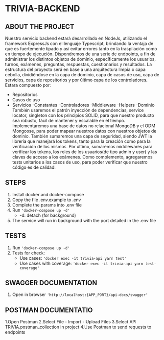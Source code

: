# TRIVIA-BACKEND

## ABOUT THE PROJECT
Nuestro servicio backend estará desarrollado en NodeJs, utilizando el framework
ExpressJs con el lenguaje Typescript, brindando la ventaja de que es fuertemente
tipado y así evitar errores tanto en la traspilación como en tiempo de ejecución.
Dispondremos de una serie de endpoints, a fin de administrar los distintos objetos
de dominio, específicamente los usuarios, turnos, exámenes, preguntas, respuestas,
cuestionarios y resultados.
La estructura del proyecto será en base a una arquitectura limpia o capa cebolla,
dividiéndose en la capa de dominio, capa de casos de uso, capa de servicios, capa
de repositorios y por último capa de los controladores.
Estara compuesto por:
- Repositorios
- Casos de uso
- Servicios
-Constantes
-Controladores
-Middleware
-Helpers
-Dominio
También usaremos el patrón inyección de dependencias, service locator, singleton
con los principios SOLID, para que nuestro producto sea robusto, fácil de mantener
y escalable en el tiempo.
Implementaremos una base de datos no relacional MongoDB y el ODM Mongoose,
para poder mapear nuestros datos con nuestros objetos de dominio.
También sumaremos una capa de seguridad, siendo JWT la librería que manejará
los tokens, tanto para la creación como para la verificación de los mismos.
Por último, sumaremos middlewares para verificar los tokens, los roles de los
usuarios(de tipo admin y user) y las claves de acceso a los exámenes.
Como complemento, agregaremos tests unitarios a los casos de uso, para poder
verificar que nuestro código es de calidad.

## STEPS

1. Install docker and docker-compose
2. Copy the file .env.example to .env
3. Complete the params into .env file
4. Run `'docker-compose up -d'`
    - -d: detach (for background)
5. The service will run in background with the port detailed in the .env file

## TESTS

1. Run `'docker-compose up -d'`
2. Tests for check:
    - Use cases: `'docker exec -it trivia-api yarn test'`
    - Use cases with coverage: `'docker exec -it trivia-api yarn test-coverage'`

## SWAGGER DOCUMENTATION
1. Open in browser `'http://localhost:{APP_PORT}/api-docs/swagger'`

## POSTMAN DOCUMENTATIO
1.Open Postman
2.Select File - Import - Upload Files
3.Select API TRIVIA.postman_collection in project
4.Use Postman to send requests to endpoints

